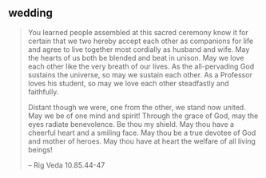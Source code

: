 ## wedding
> You learned people assembled at this sacred ceremony know it for certain that we two hereby accept each other as companions for life and agree to live together most cordially as husband and wife. May the hearts of us both be blended and beat in unison. May we love each other like the very breath of our lives. As the all-pervading God sustains the universe, so may we sustain each other. As a Professor loves his student, so may we love each other steadfastly and faithfully.
> 
> Distant though we were, one from the other, we stand now united. May we be of one mind and spirit! Through the grace of God, may the eyes radiate benevolence. Be thou my shield. May thou have a cheerful heart and a smiling face. May thou be a true devotee of God and mother of heroes. May thou have at heart the welfare of all living beings!
> 
> – Rig Veda 10.85.44-47